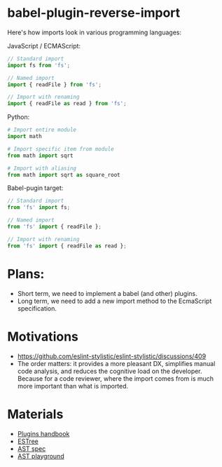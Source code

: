 # babel-plugin-reverse-import
Here's how imports look in various programming languages:

JavaScript / ECMAScript:
```javascript
// Standard import
import fs from 'fs';

// Named import
import { readFile } from 'fs';

// Import with renaming
import { readFile as read } from 'fs';
```

Python:
```python
# Import entire module
import math

# Import specific item from module
from math import sqrt

# Import with aliasing
from math import sqrt as square_root
```

Babel-pugin target:
```javascript
// Standard import
from 'fs' import fs;

// Named import
from 'fs' import { readFile };

// Import with renaming
from 'fs' import { readFile as read };
```

# Plans:
- Short term, we need to implement a babel (and other) plugins.
- Long term, we need to add a new import method to the EcmaScript specification.


# Motivations
- https://github.com/eslint-stylistic/eslint-stylistic/discussions/409
- The order matters: it provides a more pleasant DX, simplifies manual code analysis, and reduces the cognitive load on the developer. Because for a code reviewer, where the import comes from is much more important than what is imported.

# Materials
- [Plugins handbook](https://github.com/jamiebuilds/babel-handbook/blob/master/translations/en/plugin-handbook.md)
- [ESTree](https://github.com/estree/estree)
- [AST spec](https://github.com/babel/babylon/blob/master/ast/spec.md)
- [AST playground](https://astexplorer.net/)
